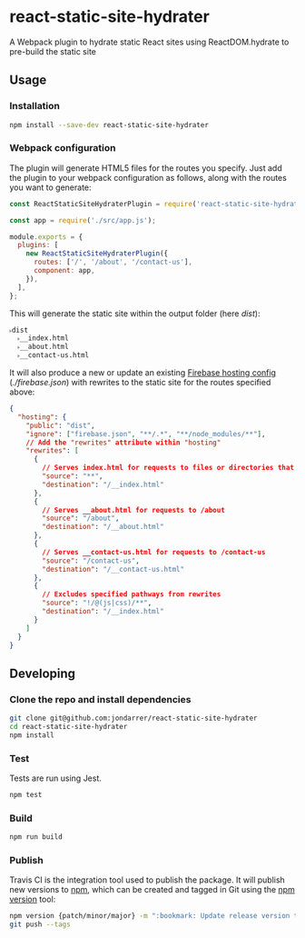 # react-static-site-hydrater

A Webpack plugin to hydrate static React sites using ReactDOM.hydrate to
pre-build the static site

## Usage

### Installation

```bash
npm install --save-dev react-static-site-hydrater
```

### Webpack configuration

The plugin will generate HTML5 files for the routes you specify. Just add the
plugin to your webpack configuration as follows, along with the routes you want
to generate:

```js
const ReactStaticSiteHydraterPlugin = require('react-static-site-hydrater');

const app = require('./src/app.js');

module.exports = {
  plugins: [
    new ReactStaticSiteHydraterPlugin({
      routes: ['/', '/about', '/contact-us'],
      component: app,
    }),
  ],
};
```

This will generate the static site within the output folder (here _dist_):

```txt
˫dist
  ˫__index.html
  ˫__about.html
  ˫__contact-us.html
```

It will also produce a new or update an existing
[Firebase hosting config](https://firebase.google.com/docs/hosting/full-config)
(_./firebase.json_) with rewrites to the static site for the routes specified
above:

```json
{
  "hosting": {
    "public": "dist",
    "ignore": ["firebase.json", "**/.*", "**/node_modules/**"],
    // Add the "rewrites" attribute within "hosting"
    "rewrites": [
      {
        // Serves index.html for requests to files or directories that do not exist
        "source": "**",
        "destination": "/__index.html"
      },
      {
        // Serves __about.html for requests to /about
        "source": "/about",
        "destination": "/__about.html"
      },
      {
        // Serves __contact-us.html for requests to /contact-us
        "source": "/contact-us",
        "destination": "/__contact-us.html"
      },
      {
        // Excludes specified pathways from rewrites
        "source": "!/@(js|css)/**",
        "destination": "/__index.html"
      }
    ]
  }
}
```

## Developing

### Clone the repo and install dependencies

```bash
git clone git@github.com:jondarrer/react-static-site-hydrater
cd react-static-site-hydrater
npm install
```

### Test

Tests are run using Jest.

```bash
npm test
```

### Build

```bash
npm run build
```

### Publish

Travis CI is the integration tool used to publish the package. It will publish
new versions to [npm](https://docs.npmjs.com/cli/version), which can be created
and tagged in Git using the [npm version](https://docs.npmjs.com/cli/version)
tool:

```bash
npm version {patch/minor/major} -m ":bookmark: Update release version to %s"
git push --tags
```
